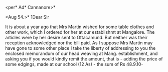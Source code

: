 <per* Ad* Cannanore>*

 <Aug 54.>*
1Dear Sir

It is about a year ago that Mrs Martin wished for some table clothes and other work, which I ordered for her at our establishmt at Mangalore. The articles were by her desire sent to Ottacamund. But neither was their reception acknowledged nor the bill paid. As I suppose Mrs Martin may have gone to some other place I take the liberty of addressing to you the enclosed memorandum of our head weaving at Mang. establishment, and asking you if you would kindly remit the amount, that is - adding the price of some edgings, made at our school (12 As) - the sum of
 Rs 48.9.10-

